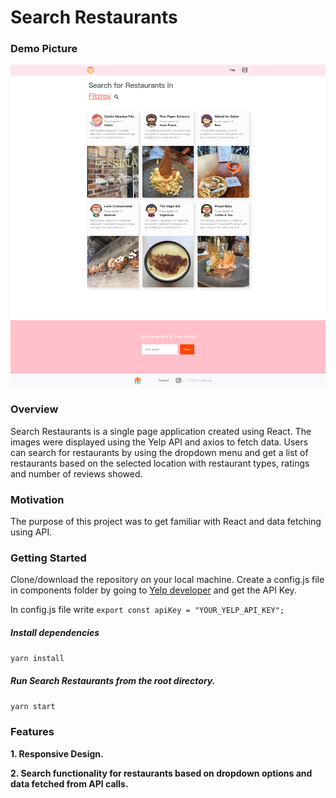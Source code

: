 # Search Restaurants
### Demo Picture

![](/demo.png)

### Overview

Search Restaurants is a single page application created using React. The images were displayed using the Yelp API and axios to fetch data. Users can search for restaurants by using the dropdown menu and get a list of restaurants based on the selected location with restaurant types, ratings and number of reviews showed.

### Motivation

The purpose of this project was to get familiar with React and data fetching using API. 

### Getting Started

Clone/download the repository on your local machine.
Create a config.js file in components folder by going to [Yelp developer](https://www.yelp.com/developers/v3/manage_app) and get the API Key.

In config.js file write
`export const apiKey = "YOUR_YELP_API_KEY";`

##### Install dependencies

`yarn install`

##### Run Search Restaurants from the root directory.

`yarn start`


### Features

**1. Responsive Design.**

**2. Search functionality for restaurants based on dropdown options and data fetched from API calls.**

